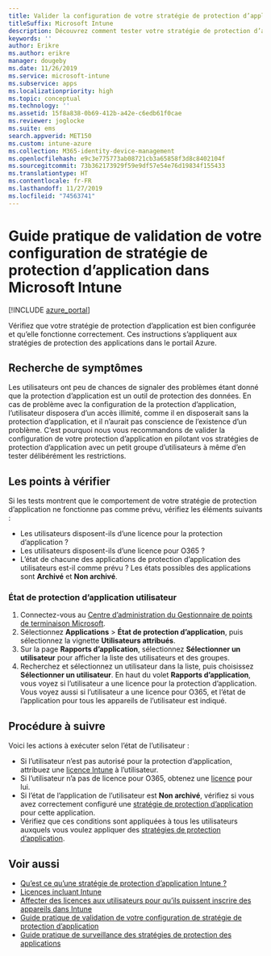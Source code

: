 ```yaml
---
title: Valider la configuration de votre stratégie de protection d’application
titleSuffix: Microsoft Intune
description: Découvrez comment tester votre stratégie de protection d’application pour vérifier qu’elle est bien configurée et qu’elle fonctionne correctement dans Microsoft Intune.
keywords: ''
author: Erikre
ms.author: erikre
manager: dougeby
ms.date: 11/26/2019
ms.service: microsoft-intune
ms.subservice: apps
ms.localizationpriority: high
ms.topic: conceptual
ms.technology: ''
ms.assetid: 15f8a838-0b69-412b-a42e-c6edb61f0cae
ms.reviewer: joglocke
ms.suite: ems
search.appverid: MET150
ms.custom: intune-azure
ms.collection: M365-identity-device-management
ms.openlocfilehash: e9c3e775773ab08721cb3a65858f3d8c8402104f
ms.sourcegitcommit: 73b362173929f59e9df57e54e76d19834f155433
ms.translationtype: HT
ms.contentlocale: fr-FR
ms.lasthandoff: 11/27/2019
ms.locfileid: "74563741"
---
```

# <a name="how-to-validate-your-app-protection-policy-setup-in-microsoft-intune"></a>Guide pratique de validation de votre configuration de stratégie de protection d’application dans Microsoft Intune

[!INCLUDE [azure_portal](../includes/azure_portal.md)]

Vérifiez que votre stratégie de protection d’application est bien configurée et qu’elle fonctionne correctement. Ces instructions s’appliquent aux stratégies de protection des applications dans le portail Azure.

## <a name="checking-for-symptoms"></a>Recherche de symptômes
Les utilisateurs ont peu de chances de signaler des problèmes étant donné que la protection d’application est un outil de protection des données. En cas de problème avec la configuration de la protection d’application, l’utilisateur disposera d’un accès illimité, comme il en disposerait sans la protection d’application, et il n’aurait pas conscience de l’existence d’un problème. C’est pourquoi nous vous recommandons de valider la configuration de votre protection d’application en pilotant vos stratégies de protection d’application avec un petit groupe d’utilisateurs à même d’en tester délibérément les restrictions.

## <a name="what-to-check"></a>Les points à vérifier

Si les tests montrent que le comportement de votre stratégie de protection d’application ne fonctionne pas comme prévu, vérifiez les éléments suivants :

- Les utilisateurs disposent-ils d’une licence pour la protection d’application ?
- Les utilisateurs disposent-ils d’une licence pour O365 ?
- L’état de chacune des applications de protection d’application des utilisateurs est-il comme prévu ? Les états possibles des applications sont **Archivé** et **Non archivé**.

### <a name="user-app-protection-status"></a>État de protection d’application utilisateur
1. Connectez-vous au [Centre d’administration du Gestionnaire de points de terminaison Microsoft](https://go.microsoft.com/fwlink/?linkid=2109431).
3. Sélectionnez **Applications** >  **État de protection d’application**, puis sélectionnez la vignette **Utilisateurs attribués**. 
4. Sur la page **Rapports d’application**, sélectionnez **Sélectionner un utilisateur** pour afficher la liste des utilisateurs et des groupes. 
5. Recherchez et sélectionnez un utilisateur dans la liste, puis choisissez **Sélectionner un utilisateur**. En haut du volet **Rapports d’application**, vous voyez si l’utilisateur a une licence pour la protection d’application. Vous voyez aussi si l’utilisateur a une licence pour O365, et l’état de l’application pour tous les appareils de l’utilisateur est indiqué.

## <a name="what-to-do"></a>Procédure à suivre
Voici les actions à exécuter selon l’état de l’utilisateur :

- Si l’utilisateur n’est pas autorisé pour la protection d’application, attribuez une [licence Intune](../fundamentals/licenses.md) à l’utilisateur.
- Si l’utilisateur n’a pas de licence pour O365, obtenez une [licence](../fundamentals/licenses.md) pour lui.
- Si l’état de l’application de l’utilisateur est **Non archivé**, vérifiez si vous avez correctement configuré une [stratégie de protection d’application](app-protection-policies-validate.md) pour cette application.
- Vérifiez que ces conditions sont appliquées à tous les utilisateurs auxquels vous voulez appliquer des [stratégies de protection d’application](app-protection-policies-monitor.md).

## <a name="see-also"></a>Voir aussi

- [Qu’est ce qu’une stratégie de protection d’application Intune ?](app-protection-policies.md)
- [Licences incluant Intune](../fundamentals/licenses.md)
- [Affecter des licences aux utilisateurs pour qu’ils puissent inscrire des appareils dans Intune](../fundamentals/licenses-assign.md)
- [Guide pratique de validation de votre configuration de stratégie de protection d’application](app-protection-policies-validate.md)
- [Guide pratique de surveillance des stratégies de protection des applications](app-protection-policies-monitor.md)

